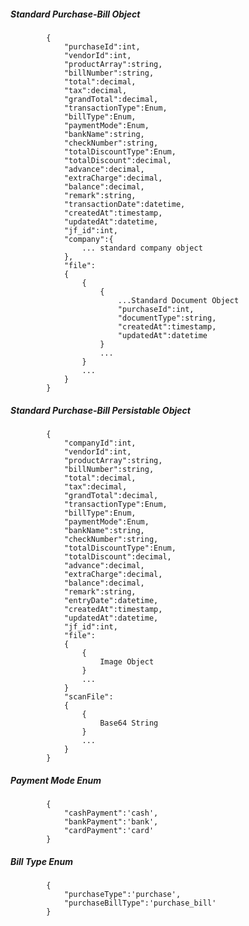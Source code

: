 ##### Standard Purchase-Bill Object
			{
				"purchaseId":int,
				"vendorId":int,
				"productArray":string,
				"billNumber":string,
				"total":decimal,
				"tax":decimal,
				"grandTotal":decimal,
				"transactionType":Enum,
				"billType":Enum,
				"paymentMode":Enum,
				"bankName":string,
				"checkNumber":string,
				"totalDiscountType":Enum,
				"totalDiscount":decimal,
				"advance":decimal,
				"extraCharge":decimal,
				"balance":decimal,
				"remark":string,
				"transactionDate":datetime,
				"createdAt":timestamp,
				"updatedAt":datetime,
				"jf_id":int,
				"company":{
					... standard company object
				},
				"file":
				{
					{
						{
							...Standard Document Object
							"purchaseId":int,
							"documentType":string,
							"createdAt":timestamp,
							"updatedAt":datetime
						}
						...
					}
					...
				}
            }
			
##### Standard Purchase-Bill Persistable Object
			{
				"companyId":int,
            	"vendorId":int,
				"productArray":string,
				"billNumber":string,
				"total":decimal,
				"tax":decimal,
				"grandTotal":decimal,
				"transactionType":Enum,
				"billType":Enum,
				"paymentMode":Enum,
				"bankName":string,
				"checkNumber":string,
				"totalDiscountType":Enum,
				"totalDiscount":decimal,
				"advance":decimal,
				"extraCharge":decimal,
				"balance":decimal,
				"remark":string,
				"entryDate":datetime,
				"createdAt":timestamp,
				"updatedAt":datetime,
				"jf_id":int,
				"file":
				{
					{
						Image Object
					}
					...
				}
				"scanFile":
				{
					{
						Base64 String
					}
					...
				}
            }


##### Payment Mode Enum
			{
				"cashPayment":'cash',
				"bankPayment":'bank',
				"cardPayment":'card'
			}

##### Bill Type Enum
			{
				"purchaseType":'purchase',
				"purchaseBillType":'purchase_bill'
			}